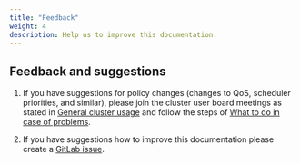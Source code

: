 ```yaml
---
title: "Feedback"
weight: 4
description: Help us to improve this documentation.
---
```


## Feedback and suggestions

1. If you have suggestions for policy changes (changes to QoS, scheduler priorities, and similar), please join the cluster user board meetings as stated in [General cluster usage](/docs/policies#general-cluster-usage) and follow the steps of [What to do in case of problems](/docs/policies#what-to-do-in-case-of-problems).

2. If you have suggestions how to improve this documentation please create a [GitLab issue](https://gitlab.ewi.tudelft.nl/daic/docs/issues/new?title=Feedback).  